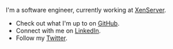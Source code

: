 I'm a software engineer, currently working at [XenServer](https://www.xenserver.com).

-   Check out what I'm up to on [GitHub](https://github.com/danilo-delbusso).
-   Connect with me on [LinkedIn](https://www.linkedin.com/in/danilodelbusso).
-   Follow my [Twitter](https://twitter.com/danilo_delbusso).
